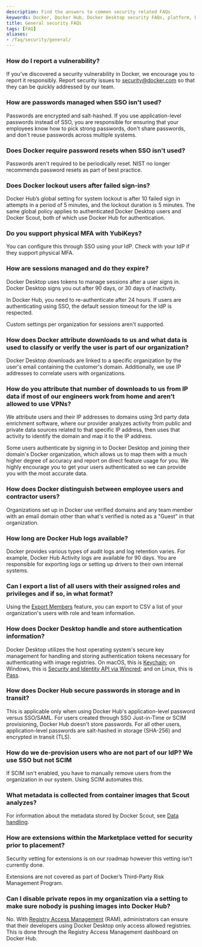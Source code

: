 ```yaml
---
description: Find the answers to common security related FAQs
keywords: Docker, Docker Hub, Docker Desktop security FAQs, platform, Docker Scout, admin, security
title: General security FAQs
tags: [FAQ]
aliases:
- /faq/security/general/
---
```


### How do I report a vulnerability?

If you’ve discovered a security vulnerability in Docker, we encourage you to report it responsibly. Report security issues to security@docker.com so that they can be quickly addressed by our team.

### How are passwords managed when SSO isn't used?

Passwords are encrypted and salt-hashed. If you use application-level passwords instead of SSO, you are responsible for ensuring that your employees know how to pick strong passwords, don't share passwords, and don't reuse passwords across multiple systems.

### Does Docker require password resets when SSO isn't used?

Passwords aren't required to be periodically reset. NIST no longer recommends password resets as part of best practice.

### Does Docker lockout users after failed sign-ins?

Docker Hub’s global setting for system lockout is after 10 failed sign in attempts in a period of 5 minutes, and the lockout duration is 5 minutes. The same global policy applies to authenticated Docker Desktop users and Docker Scout, both of which use Docker Hub for authentication.

### Do you support physical MFA with YubiKeys?

You can configure this through SSO using your IdP. Check with your IdP if they support physical MFA.

### How are sessions managed and do they expire?

Docker Desktop uses tokens to manage sessions after a user signs in. Docker Desktop signs you out after 90 days, or 30 days of inactivity.

In Docker Hub, you need to re-authenticate after 24 hours. If users are authenticating using SSO, the default session timeout for the IdP is respected.

Custom settings per organization for sessions aren't supported.

### How does Docker attribute downloads to us and what data is used to classify or verify the user is part of our organization?

Docker Desktop downloads are linked to a specific organization by the user's email containing the customer's domain. Additionally, we use IP addresses to correlate users with organizations.

### How do you attribute that number of downloads to us from IP data if most of our engineers work from home and aren’t allowed to use VPNs?

We attribute users and their IP addresses to domains using 3rd party data enrichment software, where our provider analyzes activity from public and private data sources related to that specific IP address, then uses that activity to identify the domain and map it to the IP address.

Some users authenticate by signing in to Docker Desktop and joining their domain's Docker organization, which allows us to map them with a much higher degree of accuracy and report on direct feature usage for you. We highly encourage you to get your users authenticated so we can provide you with the most accurate data.

### How does Docker distinguish between employee users and contractor users?

Organizations set up in Docker use verified domains and any team member with an email domain other than what's verified is noted as a "Guest" in that organization.

### How long are Docker Hub logs available?

Docker provides various types of audit logs and log retention varies. For example, Docker Hub Activity logs are available for 90 days. You are responsible for exporting logs or setting up drivers to their own internal systems.

### Can I export a list of all users with their assigned roles and privileges and if so, in what format?

Using the [Export Members](../../admin/organization/members.md#export-members) feature, you can export to CSV a list of your organization's users with role and team information.

### How does Docker Desktop handle and store authentication information?

Docker Desktop utilizes the host operating system's secure key management for handling and storing authentication tokens necessary for authenticating with image registries. On macOS, this is [Keychain](https://support.apple.com/guide/security/keychain-data-protection-secb0694df1a/web); on Windows, this is [Security and Identity API via Wincred](https://learn.microsoft.com/en-us/windows/win32/api/wincred/); and on Linux, this is [Pass](https://www.passwordstore.org/).

### How does Docker Hub secure passwords in storage and in transit?

This is applicable only when using Docker Hub's application-level password versus SSO/SAML. For users created through SSO Just-in-Time or SCIM provisioning, Docker Hub doesn't store passwords. For all other users, application-level passwords are salt-hashed in storage (SHA-256) and encrypted in transit (TLS).

### How do we de-provision users who are not part of our IdP? We use SSO but not SCIM

If SCIM isn't enabled, you have to manually remove users from the organization in our system. Using SCIM automates this.

### What metadata is collected from container images that Scout analyzes?

For information about the metadata stored by Docker Scout, see [Data handling](/scout/deep-dive/data-handling.md).

### How are extensions within the Marketplace vetted for security prior to placement?

Security vetting for extensions is on our roadmap however this vetting isn't currently done.

Extensions are not covered as part of Docker’s Third-Party Risk Management Program.

### Can I disable private repos in my organization via a setting to make sure nobody is pushing images into Docker Hub?

No. With [Registry Access Management](/security/for-admins/hardened-desktop/registry-access-management.md) (RAM), administrators can ensure that their developers using Docker Desktop only access allowed registries. This is done through the Registry Access Management dashboard on Docker Hub.

